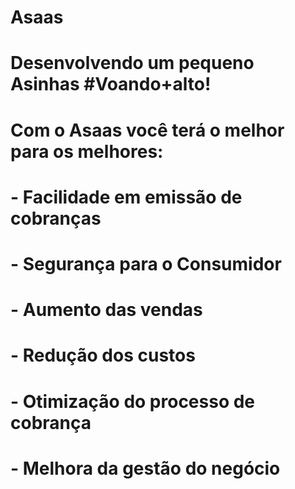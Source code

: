 # Asaas
# Desenvolvendo um pequeno Asinhas #Voando+alto!
#
# Com o Asaas você terá o melhor para os melhores: 
#
# - Facilidade em emissão de cobranças
# - Segurança para o Consumidor
# - Aumento das vendas
# - Redução dos custos
# - Otimização do processo de cobrança
# - Melhora da gestão do negócio

